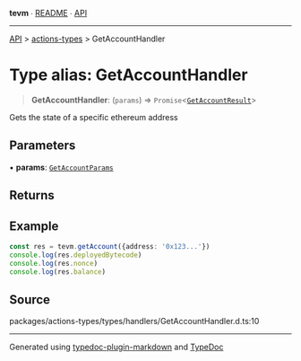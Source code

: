 **tevm** ∙ [README](../../README.md) ∙ [API](../../API.md)

***

[API](../../API.md) > [actions-types](../README.md) > GetAccountHandler

# Type alias: GetAccountHandler

> **GetAccountHandler**: (`params`) => `Promise`\<[`GetAccountResult`](../../index/type-aliases/GetAccountResult.md)\>

Gets the state of a specific ethereum address

## Parameters

▪ **params**: [`GetAccountParams`](../../index/type-aliases/GetAccountParams.md)

## Returns

## Example

```ts
const res = tevm.getAccount({address: '0x123...'})
console.log(res.deployedBytecode)
console.log(res.nonce)
console.log(res.balance)
```

## Source

packages/actions-types/types/handlers/GetAccountHandler.d.ts:10

***
Generated using [typedoc-plugin-markdown](https://www.npmjs.com/package/typedoc-plugin-markdown) and [TypeDoc](https://typedoc.org/)
